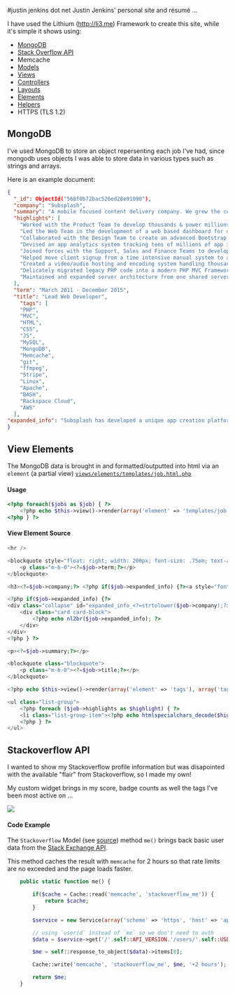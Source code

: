 #justin jenkins dot net
Justin Jenkins' personal site and résumé ...

I have used the Lithium (http://li3.me) Framework to create this site, while it's simple it 
shows using:

* [MongoDB](#mongodb)
* [Stack Overflow API](#stackoverflow-api)
* Memcache
* [Models](models)
* [Views](views) 
* [Controllers](controllers/ResumeController.php)
* [Layouts](views/layouts/resume.html.php)
* [Elements](views/elements)
* [Helpers](extensions/helper/Instagram.php)
* HTTPS (TLS 1.2)

## MongoDB
I've used MongoDB to store an object repersenting each job I've had, since mongodb uses objects I was able to store data 
in various types such as strings and arrays. 

Here is an example document:

```json
{
  "_id": ObjectId("568f0b72bac526ed28e91090"),
  "company": "Subsplash",
  "summary": "A mobile focused content delivery company. We grew the company from roughly 100 clients to over 3,000 and from 50,000 app downloads to over 15 million.",
  "highlights": [
    "Worked with the Product Team to develop thousands & power millions of iOS, Android, and Windows Phone apps",
    "Led the Web Team in the development of a web based dashboard for on-the-fly app creation and updating",
    "Collaborated with the Design Team to create an advanced Bootstrap hybrid UI Kit for the app dashboard",
    "Devised an app analytics system tracking tens of millions of app interactions a day using MongoDB",
    "Joined forces with the Support, Sales and Finance Teams to develop a custom intranet and CRM system",
    "Helped move client signup from a time intensive manual system to a self service online signup process using Stripe",
    "Created a video/audio hosting and encoding system handling thousands of videos a week and TBs of traffic",
    "Delicately migrated legacy PHP code into a modern PHP MVC Framework (<a href=\"http://li3.me\" target=\"_blank\">Lithium</a>)",
    "Maintained and expanded server architecture from one shared server to 30+ Linux servers with 99.9% uptime"
  ],
  "term": "March 2011 - December 2015",
  "title": "Lead Web Developer",
    "tags": [
    "PHP",
    "MVC",
    "HTML",
    "CSS",
    "JS",
    "MySQL",
    "MongoDB",
    "Memcache",
    "git",
    "ffmpeg",
    "Stripe",
    "Linux",
    "Apache",
    "BASH",
    "Rackspace Cloud",
    "AWS"
  ],
"expanded_info": "Subsplash has developed a unique app creation platform for iOS, Android, Windows Phone and Apple TV. Clients can build their app via an intuitive web based dashboard and Subsplash handles the native code, app submission, updates, and etc. The majority of their client base is non-profit organizations and churches seeking to make their multimedia content avaible via mobile devices.\n\nAlong with mobile apps Subsplash also offers many related services such as video/audio hosting and encoding, web multimedia players and embeds as well as some design services.",
}
```

## View Elements
The MongoDB data is brought in and formatted/outputted into html via an `element` (a partial view) [`views/elements/templates/job.html.php`](`views/elements/templates/job.html.php)

#### Usage
```php
<?php foreach($jobs as $job) { ?>
	<?php echo $this->view()->render(array('element' => 'templates/job'), array('job' => $job)); ?>
<?php } ?>
```
#### View Element Source

```php
<hr />

<blockquote style="float: right; width: 200px; font-size: .75em; text-align: right; color: #6D6E75;">
	<p class="m-b-0"><?=$job->term;?></p>
</blockquote>

<h3><?=$job->company;?> <?php if($job->expanded_info) {?><a style="font-size: .35em;" class="btn btn-secondary btn-sm" data-toggle="collapse" href="#expanded_info_<?=strtolower($job->company);?>" aria-expanded="false" aria-controls="expanded_info_<?=strtolower($job->company);?>">tell me more</a><?php } ?></h3>

<?php if($job->expanded_info) {?>
<div class="collapse" id="expanded_info_<?=strtolower($job->company);?>">
	<div class="card card-block">
		<?php echo nl2br($job->expanded_info); ?>
	</div>
</div>
<?php } ?>

<p><?=$job->summary;?></p>

<blockquote class="blockquote">
	<p class="m-b-0"><?=$job->title;?></p>
</blockquote>

<?php echo $this->view()->render(array('element' => 'tags'), array('tags' => (object) $job->tags)); ?>

<ul class="list-group">
	<?php foreach ($job->highlights as $highlight) { ?>
	<li class="list-group-item"><?php echo htmlspecialchars_decode($highlight);?></li>
	<?php } ?>
</ul>
```

## Stackoverflow API

I wanted to show my Stackoverflow profile information but was disapointed with the available "flair" from Stackoverflow, so I made my own!

My custom widget brings in my score, badge counts as well the tags I've been most active on ...

![](https://5f4ddb0a0d68d2e04549-84f555cc2fb0b44c7c86d4ad83213885.ssl.cf5.rackcdn.com/stackoverflow_widget.png)

#### Code Example

The `Stackoverflow` Model (see [source](models/Stackoverflow.php)) method `me()` brings back basic user data from the [Stack Exchange API](https://api.stackexchange.com/). 

This method caches the result with `memcache` for 2 hours so that rate limits are no exceeded and the page loads faster.

```php
	public static function me() {

		if($cache = Cache::read('memcache', 'stackoverflow_me')) {
			return $cache;
		}

		$service = new Service(array('scheme' => 'https', 'host' => 'api.stackexchange.com', 'timeout' => 2));

		// using `userid` instead of `me` so we don't need to auth
		$data = $service->get('/'.self::API_VERSION.'/users/'.self::USERID.'?key='.self::KEY.'&site=stackoverflow');

		$me = self::response_to_object($data)->items[0];

		Cache::write('memcache', 'stackoverflow_me', $me, '+2 hours');

		return $me;
	}
```
